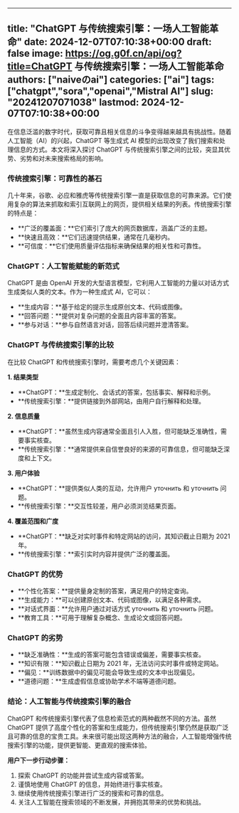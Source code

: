 
---
title: "ChatGPT 与传统搜索引擎：一场人工智能革命"
date: 2024-12-07T07:10:38+00:00
draft: false
image: https://og.g0f.cn/api/og?title=ChatGPT 与传统搜索引擎：一场人工智能革命
authors: ["naiveのai"]
categories: ["ai"]
tags: ["chatgpt","sora","openai","Mistral AI"]
slug: "20241207071038"
lastmod: 2024-12-07T07:10:38+00:00
---
在信息泛滥的数字时代，获取可靠且相关信息的斗争变得越来越具有挑战性。随着人工智能（AI）的兴起，ChatGPT 等生成式 AI 模型的出现改变了我们搜索和处理信息的方式。本文将深入探讨 ChatGPT 与传统搜索引擎之间的比较，突显其优势、劣势和对未来搜索格局的影响。

### 传统搜索引擎：可靠性的基石

几十年来，谷歌、必应和雅虎等传统搜索引擎一直是获取信息的可靠来源。它们使用复杂的算法来抓取和索引互联网上的网页，提供相关结果的列表。传统搜索引擎的特点是：

- **广泛的覆盖面：**它们索引了庞大的网页数据库，涵盖广泛的主题。
- **快速且高效：**它们迅速提供结果，通常在几毫秒内。
- **可信度：**它们使用质量评估指标来确保结果的相关性和可靠性。

### ChatGPT：人工智能赋能的新范式

ChatGPT 是由 OpenAI 开发的大型语言模型，它利用人工智能的力量以对话方式生成类似人类的文本。作为一种生成式 AI，它可以：

- **生成内容：**基于给定的提示生成原创文本、代码或图像。
- **回答问题：**提供对复杂问题的全面且内容丰富的答案。
- **参与对话：**参与自然语言对话，回答后续问题并澄清答案。

### ChatGPT 与传统搜索引擎的比较

在比较 ChatGPT 和传统搜索引擎时，需要考虑几个关键因素：

**1. 结果类型**

- **ChatGPT：**生成定制化、会话式的答案，包括事实、解释和示例。
- **传统搜索引擎：**提供链接到外部网站，由用户自行解释和处理。

**2. 信息质量**

- **ChatGPT：**虽然生成内容通常全面且引人入胜，但可能缺乏准确性，需要事实核查。
- **传统搜索引擎：**通常提供来自信誉良好的来源的可靠信息，但可能缺乏深度和上下文。

**3. 用户体验**

- **ChatGPT：**提供类似人类的互动，允许用户 уточнить 和 уточнить 问题。
- **传统搜索引擎：**交互性较差，用户必须浏览结果页面。

**4. 覆盖范围和广度**

- **ChatGPT：**缺乏对实时事件和特定网站的访问，其知识截止日期为 2021 年。
- **传统搜索引擎：**索引实时内容并提供广泛的覆盖面。

### ChatGPT 的优势

- **个性化答案：**提供量身定制的答案，满足用户的特定查询。
- **生成能力：**可以创建原创文本、代码或图像，以满足各种需求。
- **对话式界面：**允许用户通过对话方式 уточнить 和 уточнить 问题。
- **教育工具：**可用于理解复杂概念、生成论文或回答问题。

### ChatGPT 的劣势

- **缺乏准确性：**生成的答案可能包含错误或偏差，需要事实核查。
- **知识有限：**知识截止日期为 2021 年，无法访问实时事件或特定网站。
- **偏见：**训练数据中的偏见可能会导致生成的文本中出现偏见。
- **道德问题：**生成虚假信息或协助学术不端等道德问题。

### 结论：人工智能与传统搜索引擎的融合

ChatGPT 和传统搜索引擎代表了信息检索范式的两种截然不同的方法。虽然 ChatGPT 提供了高度个性化的答案和生成能力，但传统搜索引擎仍然是获取广泛且可靠的信息的宝贵工具。未来很可能出现这两种方法的融合，人工智能增强传统搜索引擎的功能，提供更智能、更直观的搜索体验。

**用户下一步行动步骤：**

1. 探索 ChatGPT 的功能并尝试生成内容或答案。
2. 谨慎地使用 ChatGPT 的信息，并始终进行事实核查。
3. 继续使用传统搜索引擎进行广泛的搜索和可靠的信息。
4. 关注人工智能在搜索领域的不断发展，并拥抱其带来的优势和挑战。